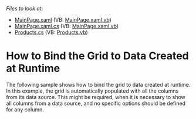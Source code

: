 <!-- default file list -->
*Files to look at*:

* [MainPage.xaml](./CS/AgDataGrid_BindRuntimeData/MainPage.xaml) (VB: [MainPage.xaml.vb](./VB/AgDataGrid_BindRuntimeData/MainPage.xaml.vb))
* [MainPage.xaml.cs](./CS/AgDataGrid_BindRuntimeData/MainPage.xaml.cs) (VB: [MainPage.xaml.vb](./VB/AgDataGrid_BindRuntimeData/MainPage.xaml.vb))
* [Products.cs](./CS/AgDataGrid_BindRuntimeData/Products.cs) (VB: [Products.vb](./VB/AgDataGrid_BindRuntimeData/Products.vb))
<!-- default file list end -->
# How to Bind the Grid to Data Created at Runtime


<p>The following sample shows how to bind the grid to data created at runtime. In this example, the grid is automatically populated with all the columns from its data source. This might be required, when it is necessary to show all columns from a data source, and no specific options should be defined for any column.</p>

<br/>


